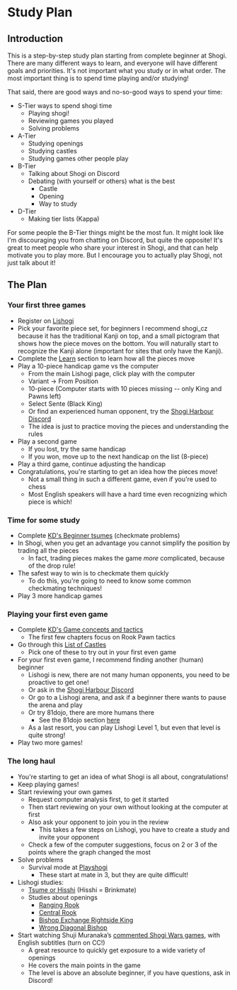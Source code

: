 # Study Plan

## Introduction
This is a step-by-step study plan starting from complete beginner at Shogi.
There are many different ways to learn, and everyone will have different
goals and priorities. It's not important what you study or in what order.
The most important thing is to spend time playing and/or studying!

That said, there are good ways and no-so-good ways to spend your time:
* S-Tier ways to spend shogi time
    * Playing shogi!
    * Reviewing games you played
    * Solving problems
* A-Tier
    * Studying openings
    * Studying castles
    * Studying games other people play
* B-Tier
    * Talking about Shogi on Discord
    * Debating (with yourself or others) what is the best
        * Castle
        * Opening
        * Way to study
* D-Tier
    * Making tier lists (Kappa)

For some people the B-Tier things might be the most fun. It might look
like I'm discouraging you from chatting on Discord, but quite the opposite!
It's great to meet people who share your interest in Shogi, and that can help
motivate you to play more. But I encourage you to actually play Shogi,
not just talk about it!

## The Plan

### Your first three games
* Register on [Lishogi](https://lishogi.org)
* Pick your favorite piece set, for beginners I recommend shogi_cz because it has the traditional Kanji on top, 
  and a small pictogram that shows how the piece moves on the bottom. 
  You will naturally start to recognize the Kanji alone (important for sites that only have the Kanji).
* Complete the [Learn](https://lishogi.org/learn) section to learn how all the pieces move
* Play a 10-piece handicap game vs the computer 
    * From the main Lishogi page, click play with the computer
    * Variant -> From Position
    * 10-piece (Computer starts with 10 pieces missing -- only King and Pawns left)
    * Select Sente (Black King)
    * Or find an experienced human opponent, try the [Shogi Harbour Discord](https://discord.gg/wggn65v)
    * The idea is just to practice moving the pieces and understanding the rules
* Play a second game
    * If you lost, try the same handicap    
    * If you won, move up to the next handicap on the list (8-piece)
* Play a third game, continue adjusting the handicap
* Congratulations, you're starting to get an idea how the pieces move!
    * Not a small thing in such a different game, even if you're used to chess
    * Most English speakers will have a hard time even recognizing which piece is which!

### Time for some study
* Complete [KD's Beginner tsumes](https://lishogi.org/study/4XssSDlR) (checkmate problems)
* In Shogi, when you get an advantage you cannot simplify the position by trading all the pieces
    * In fact, trading pieces makes the game *more* complicated, because of the drop rule!
* The safest way to win is to checkmate them quickly
    * To do this, you're going to need to know some common checkmating techniques!
* Play 3 more handicap games

### Playing your first even game
* Complete [KD's Game concepts and tactics](https://lishogi.org/study/cgqKMj1v)
    * The first few chapters focus on Rook Pawn tactics
* Go through this [List of Castles](https://lishogi.org/study/O591ZfdK)
    * Pick one of these to try out in your first even game
* For your first even game, I recommend finding another (human) beginner
    * Lishogi is new, there are not many human opponents, you need to be proactive to get one!
    * Or ask in the [Shogi Harbour Discord](https://discord.gg/wggn65v)
    * Or go to a Lishogi arena, and ask if a beginner there wants to pause the arena and play
    * Or try 81dojo, there are more humans there
        * See the 81dojo section [here](shogi/intro)
    * As a last resort, you can play Lishogi Level 1, but even that level is quite strong!
* Play two more games!

### The long haul
* You're starting to get an idea of what Shogi is all about, congratulations!
* Keep playing games!
* Start reviewing your own games
    * Request computer analysis first, to get it started
    * Then start reviewing on your own without looking at the computer at first
    * Also ask your opponent to join you in the review
        * This takes a few steps on Lishogi, you have to create a study and invite your opponent
    * Check a few of the computer suggestions, focus on 2 or 3 of the points where the graph changed the most
* Solve problems
    * Survival mode at [Playshogi](http://playshogi.com)
        * These start at mate in 3, but they are quite difficult!
* Lishogi studies:
    * [Tsume or Hisshi](https://lishogi.org/study/AauH6dBj) (Hisshi = Brinkmate)
    * Studies about openings
        * [Ranging Rook](https://lishogi.org/study/eo0pa339)
        * [Central Rook](https://lishogi.org/study/8L2ZWmEy)
        * [Bishop Exchange Rightside King](https://lishogi.org/study/1aG4uoEP)
        * [Wrong Diagonal Bishop](https://lishogi.org/study/A7danIVZ)
* Start watching Shuji Muranaka’s [commented Shogi Wars games](https://www.youtube.com/playlist?list=PLi002ZNuMn65AZlsQJNnl4MVm_gjh4DV_), with English subtitles (turn on CC!)
    * A great resource to quickly get exposure to a wide variety of openings
    * He covers the main points in the game
    * The level is above an absolute beginner, if you have questions, ask in Discord!


